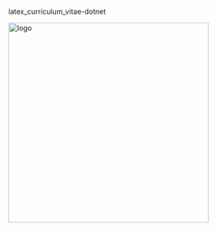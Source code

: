 latex_curriculum_vitae-dotnet

<img src="https://raw.githubusercontent.com/saigkill/latex_curriculum_vitae-dotnet/master/latex_curriculum_vitae/images/default.png" alt="logo" width="400"/>
